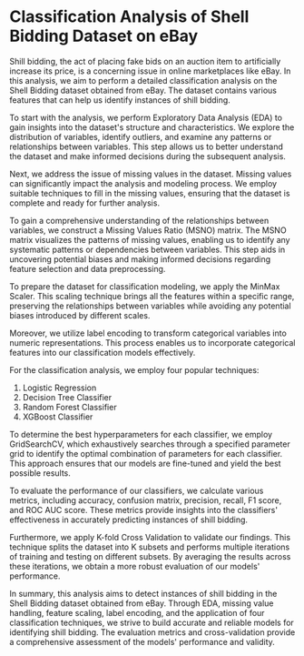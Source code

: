 # Classification Analysis of Shell Bidding Dataset on eBay

Shill bidding, the act of placing fake bids on an auction item to artificially increase its price, is a concerning issue in online marketplaces like eBay. In this analysis, we aim to perform a detailed classification analysis on the Shell Bidding dataset obtained from eBay. The dataset contains various features that can help us identify instances of shill bidding.

To start with the analysis, we perform Exploratory Data Analysis (EDA) to gain insights into the dataset's structure and characteristics. We explore the distribution of variables, identify outliers, and examine any patterns or relationships between variables. This step allows us to better understand the dataset and make informed decisions during the subsequent analysis.

Next, we address the issue of missing values in the dataset. Missing values can significantly impact the analysis and modeling process. We employ suitable techniques to fill in the missing values, ensuring that the dataset is complete and ready for further analysis.

To gain a comprehensive understanding of the relationships between variables, we construct a Missing Values Ratio (MSNO) matrix. The MSNO matrix visualizes the patterns of missing values, enabling us to identify any systematic patterns or dependencies between variables. This step aids in uncovering potential biases and making informed decisions regarding feature selection and data preprocessing.

To prepare the dataset for classification modeling, we apply the MinMax Scaler. This scaling technique brings all the features within a specific range, preserving the relationships between variables while avoiding any potential biases introduced by different scales.

Moreover, we utilize label encoding to transform categorical variables into numeric representations. This process enables us to incorporate categorical features into our classification models effectively.

For the classification analysis, we employ four popular techniques:
1. Logistic Regression
2. Decision Tree Classifier
3. Random Forest Classifier
4. XGBoost Classifier

To determine the best hyperparameters for each classifier, we employ GridSearchCV, which exhaustively searches through a specified parameter grid to identify the optimal combination of parameters for each classifier. This approach ensures that our models are fine-tuned and yield the best possible results.

To evaluate the performance of our classifiers, we calculate various metrics, including accuracy, confusion matrix, precision, recall, F1 score, and ROC AUC score. These metrics provide insights into the classifiers' effectiveness in accurately predicting instances of shill bidding.

Furthermore, we apply K-fold Cross Validation to validate our findings. This technique splits the dataset into K subsets and performs multiple iterations of training and testing on different subsets. By averaging the results across these iterations, we obtain a more robust evaluation of our models' performance.

In summary, this analysis aims to detect instances of shill bidding in the Shell Bidding dataset obtained from eBay. Through EDA, missing value handling, feature scaling, label encoding, and the application of four classification techniques, we strive to build accurate and reliable models for identifying shill bidding. The evaluation metrics and cross-validation provide a comprehensive assessment of the models' performance and validity.
